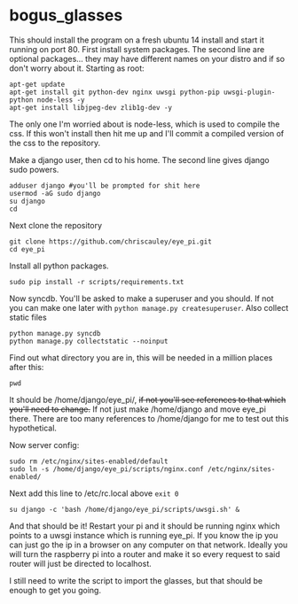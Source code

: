 bogus_glasses
=============

This should install the program on a fresh ubuntu 14 install and start it running on port 80. First install system packages. The second line are optional packages... they may have different names on your distro and if so don't worry about it. Starting as root:

```
apt-get update
apt-get install git python-dev nginx uwsgi python-pip uwsgi-plugin-python node-less -y
apt-get install libjpeg-dev zlib1g-dev -y
```

The only one I'm worried about is node-less, which is used to compile the css. If this won't install then hit me up and I'll commit a compiled version of the css to the repository.

Make a django user, then cd to his home. The second line gives django sudo powers.

```
adduser django #you'll be prompted for shit here
usermod -aG sudo django
su django
cd
```

Next clone the repository

```
git clone https://github.com/chriscauley/eye_pi.git
cd eye_pi
```

Install all python packages. 

`sudo pip install -r scripts/requirements.txt`

Now syncdb. You'll be asked to make a superuser and you should. If not you can make one later with `python manage.py createsuperuser`. Also collect static files

```
python manage.py syncdb
python manage.py collectstatic --noinput
```

Find out what directory you are in, this will be needed in a million places after this:

`pwd`

It should be /home/django/eye_pi/, ~~if not you'll see references to that which you'll need to change.~~ If not just make /home/django and move eye_pi there. There are too many references to /home/django for me to test out this hypothetical.

Now server config:

```
sudo rm /etc/nginx/sites-enabled/default 
sudo ln -s /home/django/eye_pi/scripts/nginx.conf /etc/nginx/sites-enabled/
```

Next add this line to /etc/rc.local above `exit 0`

`su django -c 'bash /home/django/eye_pi/scripts/uwsgi.sh' &`

And that should be it! Restart your pi and it should be running nginx which points to a uwsgi instance which is running eye_pi. If you know the ip you can just go the ip in a browser on any computer on that network. Ideally you will turn the raspberry pi into a router and make it so every request to said router will just be directed to localhost.

I still need to write the script to import the glasses, but that should be enough to get you going.
